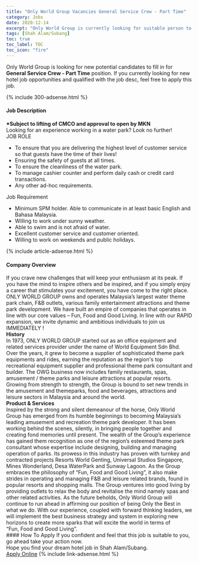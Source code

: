```yaml
---
title: "Only World Group Vacancies General Service Crew - Part Time" 
category: Jobs 
date: 2020-12-14 
excerpt: "Only World Group is currently looking for suitable person to fill in the General Service Crew - Part Time which positioned at Shah Alam/Subang" 
tags: [Shah Alam/Subang] 
toc: true 
toc_label: TOC 
toc_icon: "fire" 
--- 
```


<p>Only World Group is looking for new potential candidates to fill in for <b>General Service Crew - Part Time</b> position. If you currently looking for new hotel job opportunities and qualified with the job desc, feel free to apply this job.
</p>{% include 300-adsense.html %} 
<div><div><div><h4>Job Description</h4></div></div><div><div><span><div><div><strong>*Subject to lifting of CMCO and approval to open by MKN</strong></div><div>Looking for an experience working in a water park? Look no further!</div><div>JOB ROLE</div><ul><li>To ensure that you are delivering the highest level of customer service so that guests have the time of their lives!</li><li>Ensuring the safety of guests at all times.</li><li>To ensure the cleanliness of the water park.</li><li>To manage cashier counter and perform daily cash or credit card transactions.</li><li>Any other ad-hoc requirements.</li></ul><div>Job Requirement</div><ul><li>Minimum SPM holder. Able to communicate in at least basic English and Bahasa Malaysia.</li><li>Willing to work under sunny weather.</li><li>Able to swim and is not afraid of water.</li><li>Excellent customer service and customer oriented.</li><li>Willing to work on weekends and public holidays.</li></ul></div></span></div></div></div> 
{% include article-adsense.html %} 
<div><div><div><h4>Company Overview</h4></div></div><div><div><span><div><div>
<div>
		If you crave new challenges that will keep your enthusiasm at its peak. If you have the mind to inspire others and be inspired, and if you simply enjoy a career that stimulates your excitement, you have come to the right place. ONLY WORLD GROUP owns and operates Malaysia&#8217;s largest water theme park chain, F&amp;B outlets, various family entertainment attractions and theme park development. We have built an empire of companies that operates in line with our core values &#8211; Fun, Food and Good Living. In line with our RAPID expansion, we invite dynamic and ambitious individuals to join us IMMEDIATELY !</div>
</div>
<div>
<strong>History</strong></div>
<div>
<div>
		In 1973, ONLY WORLD GROUP started out as an office equipment and related services provider under the name of World Equipment Sdn Bhd. Over the years, it grew to become a supplier of sophisticated theme park equipments and rides, earning the reputation as the region's top recreational equipment supplier and professional theme park consultant and builder. The OWG business now includes family restaurants, spas, amusement / theme parks and leisure attractions at popular resorts. Growing from strength to strength, the Group is bound to set new trends in the amusement and themeparks, food and beverages, attractions and leisure sectors in Malaysia and around the world.</div>
</div>
<div>
<strong>Product &amp; Services</strong></div>
<div>
<div>
		Inspired by the strong and silent demeanour of the horse,&#160;Only World Group&#160;has emerged from its humble beginnings to becoming Malaysia&#8217;s leading amusement and recreation theme park developer. It has been working behind the scenes, silently, in bringing people together and creating fond memories until present. The wealth of the Group&#8217;s experience has gained them recognition as one of the region&#8217;s esteemed theme park consultant whose expertise include designing, building and managing operation of parks. Its prowess in this industry has proven with turnkey and contracted projects Resorts World Genting, Universal Studios Singapore, Mines Wonderland, Desa WaterPark and Sunway Lagoon. As the Group embraces the philosophy of &#8220;Fun,&#160;Food&#160;and&#160;Good Living&#8221;, it also make strides in operating and managing F&amp;B and leisure related brands, found in popular resorts and shopping malls. The Group ventures into good living by providing outlets to relax the body and revitalise the mind namely spas and other related activities. As the future beholds,&#160;Only World Group&#160;will continue to run ahead in affirming our position of being Only the Best in what we do. With our experience, coupled with forward thinking leaders, we will implement the best business strategy and system in exploring new horizons to create more sparks that will excite the world in terms of &#8220;Fun,&#160;Food and&#160;Good Living&#8221;.</div>
</div></div></span></div></div></div> 
#### How To Apply 
If you confident and feel that this job is suitable to you, go ahead take your action now. <br/> 
Hope you find your dream hotel job in Shah Alam/Subang. <br/> 
<a href="https://www.jobstreet.com.my/en/job/general-service-crew-part-time-4443698?jobId=jobstreet-my-job-4443698&sectionRank=1&token=0~6982ccb2-2550-4afa-b3aa-7d2e3974ab2c&fr=SRP%20View%20In%20New%20Ta" class="btn btn--info" target="_blank" rel="nofollow noopenner">Apply Online</a> 
{% include link-adsense.html %} 